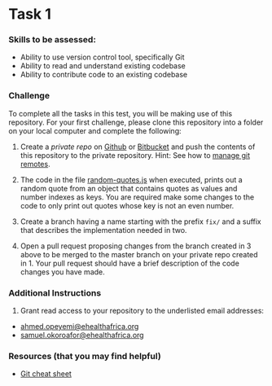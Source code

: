 # Task 1

### Skills to be assessed:
- Ability to use version control tool, specifically Git
- Ability to read and understand existing codebase
- Ability to contribute code to an existing codebase

### Challenge
To complete all the tasks in this test, you will be making use of this repository. For your first challenge, please clone this repository into a folder on your local computer and complete the following:

1. Create a *private repo* on [Github](https://github.com/) or [Bitbucket](https://bitbucket.org/) and push the contents of this repository to the private repository. Hint: See how to [manage git remotes](https://help.github.com/categories/managing-remotes/).

2. The code in the file [random-quotes.js](/Task%201/random-quotes.js) when executed, prints out a random quote from an object that contains quotes as values and number indexes as keys. You are required make some changes to the code to only print out quotes whose key is not an even number.

3. Create a branch having a name starting with the prefix `fix/` and a suffix that describes the implementation needed in two.

4. Open a pull request proposing changes from the branch created in 3 above to be merged to the master branch on your private repo created in 1. Your pull request should have a brief description of the code changes you have made.

### Additional Instructions
1. Grant read access to your repository to the underlisted email addresses:
 - ahmed.opeyemi@ehealthafrica.org
 - samuel.okoroafor@ehealthafrica.org


### Resources (that you may find helpful)
- [Git cheat sheet](https://www.git-tower.com/blog/git-cheat-sheet/)
